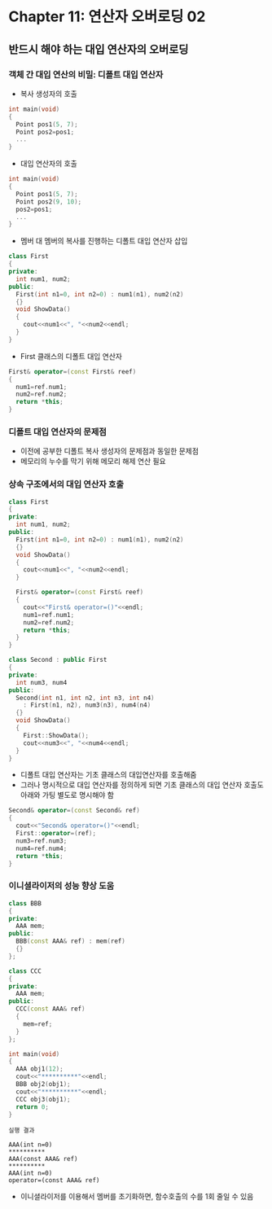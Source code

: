 # Chapter 11: 연산자 오버로딩 02
## 반드시 해야 하는 대입 연산자의 오버로딩
### 객체 간 대입 연산의 비밀: 디폴트 대입 연산자
- 복사 생성자의 호출
```cpp
int main(void)
{
  Point pos1(5, 7);
  Point pos2=pos1;
  ...
}
```
- 대입 연산자의 호출
```cpp
int main(void)
{
  Point pos1(5, 7);
  Point pos2(9, 10);
  pos2=pos1;
  ...
}
```
- 멤버 대 멤버의 복사를 진행하는 디폴트 대입 연산자 삽입
```cpp
class First
{
private:
  int num1, num2;
public:
  First(int n1=0, int n2=0) : num1(n1), num2(n2)
  {}
  void ShowData()
  {
    cout<<num1<<", "<<num2<<endl;
  }
}
```
- First 클래스의 디폴트 대입 연산자
```cpp
First& operator=(const First& reef)
{
  num1=ref.num1;
  num2=ref.num2;
  return *this;
}
```

### 디폴트 대입 연산자의 문제점
- 이전에 공부한 디폴트 복사 생성자의 문제점과 동일한 문제점
- 메모리의 누수를 막기 위해 메모리 해제 연산 필요

### 상속 구조에서의 대입 연산자 호출
```cpp
class First
{
private:
  int num1, num2;
public:
  First(int n1=0, int n2=0) : num1(n1), num2(n2)
  {}
  void ShowData()
  {
    cout<<num1<<", "<<num2<<endl;
  }

  First& operator=(const First& reef)
  {
    cout<<"First& operator=()"<<endl;
    num1=ref.num1;
    num2=ref.num2;
    return *this;
  }
}

class Second : public First
{
private:
  int num3, num4
public:
  Second(int n1, int n2, int n3, int n4)
    : First(n1, n2), num3(n3), num4(n4)
  {}
  void ShowData()
  {
    First::ShowData();
    cout<<num3<<", "<<num4<<endl;
  }
}
```
- 디폴트 대입 연산자는 기초 클래스의 대입연산자를 호출해줌
- 그러나 명시적으로 대입 연산자를 정의하게 되면 기초 클래스의 대입 연산자 호출도 아래와 가팅 별도로 명시해야 함
```cpp
Second& operator=(const Second& ref)
{
  cout<<"Second& operator=()"<<endl;
  First::operator=(ref);
  num3=ref.num3;
  num4=ref.num4;
  return *this;
}
```

### 이니셜라이저의 성능 향상 도움
```cpp
class BBB
{
private:
  AAA mem;
public:
  BBB(const AAA& ref) : mem(ref)
  {}
};

class CCC
{
private:
  AAA mem;
public:
  CCC(const AAA& ref)
  {
    mem=ref;
  }
};

int main(void)
{
  AAA obj1(12);
  cout<<"**********"<<endl;
  BBB obj2(obj1);
  cout<<"**********"<<endl;
  CCC obj3(obj1);
  return 0;
}
```
```
실행 결과

AAA(int n=0)
**********
AAA(const AAA& ref)
**********
AAA(int n=0)
operator=(const AAA& ref)
```
- 이니셜라이저를 이용해서 멤버를 초기화하면, 함수호출의 수를 1회 줄일 수 있음